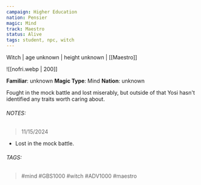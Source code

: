 ```yaml
---
campaign: Higher Education
nation: Pensier
magic: Mind
track: Maestro
status: Alive
tags: student, npc, witch
---
```


Witch | age unknown | height unknown | [[Maestro]]

![[nofri.webp | 200]]

**Familiar**: unknown
**Magic Type**: Mind
**Nation**: unknown

Fought in the mock battle and lost miserably, but outside of that Yosi hasn't identified any traits worth caring about. 
###### NOTES:

> 11/15/2024

- Lost in the mock battle.
###### TAGS:
> #mind #GBS1000 #witch #ADV1000 #maestro 